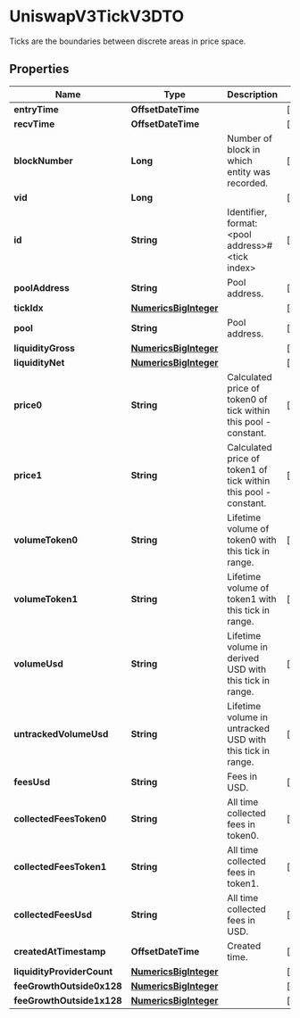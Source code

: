 

# UniswapV3TickV3DTO

Ticks are the boundaries between discrete areas in price space.

## Properties

| Name | Type | Description | Notes |
|------------ | ------------- | ------------- | -------------|
|**entryTime** | **OffsetDateTime** |  |  [optional] |
|**recvTime** | **OffsetDateTime** |  |  [optional] |
|**blockNumber** | **Long** | Number of block in which entity was recorded. |  [optional] |
|**vid** | **Long** |  |  [optional] |
|**id** | **String** | Identifier, format: &lt;pool address&gt;#&lt;tick index&gt; |  [optional] |
|**poolAddress** | **String** | Pool address. |  [optional] |
|**tickIdx** | [**NumericsBigInteger**](NumericsBigInteger.md) |  |  [optional] |
|**pool** | **String** | Pool address. |  [optional] |
|**liquidityGross** | [**NumericsBigInteger**](NumericsBigInteger.md) |  |  [optional] |
|**liquidityNet** | [**NumericsBigInteger**](NumericsBigInteger.md) |  |  [optional] |
|**price0** | **String** | Calculated price of token0 of tick within this pool - constant. |  [optional] |
|**price1** | **String** | Calculated price of token1 of tick within this pool - constant. |  [optional] |
|**volumeToken0** | **String** | Lifetime volume of token0 with this tick in range. |  [optional] |
|**volumeToken1** | **String** | Lifetime volume of token1 with this tick in range. |  [optional] |
|**volumeUsd** | **String** | Lifetime volume in derived USD with this tick in range. |  [optional] |
|**untrackedVolumeUsd** | **String** | Lifetime volume in untracked USD with this tick in range. |  [optional] |
|**feesUsd** | **String** | Fees in USD. |  [optional] |
|**collectedFeesToken0** | **String** | All time collected fees in token0. |  [optional] |
|**collectedFeesToken1** | **String** | All time collected fees in token1. |  [optional] |
|**collectedFeesUsd** | **String** | All time collected fees in USD. |  [optional] |
|**createdAtTimestamp** | **OffsetDateTime** | Created time. |  [optional] |
|**liquidityProviderCount** | [**NumericsBigInteger**](NumericsBigInteger.md) |  |  [optional] |
|**feeGrowthOutside0x128** | [**NumericsBigInteger**](NumericsBigInteger.md) |  |  [optional] |
|**feeGrowthOutside1x128** | [**NumericsBigInteger**](NumericsBigInteger.md) |  |  [optional] |



